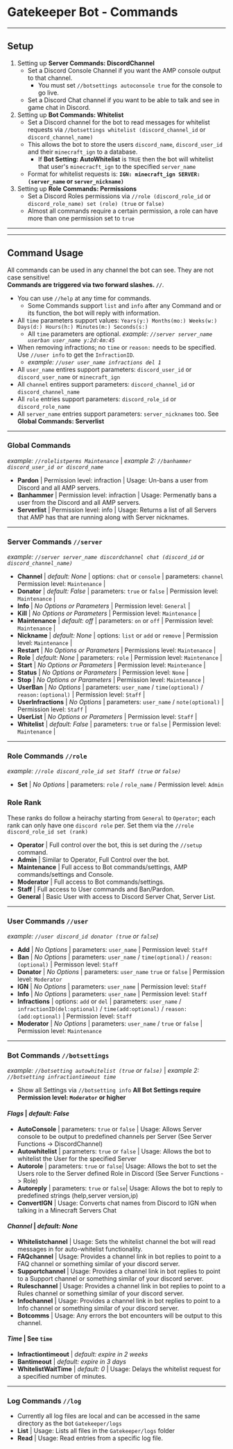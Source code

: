 # Gatekeeper Bot - Commands
___

## Setup

1. Setting up **Server Commands: DiscordChannel** 
    - Set a Discord Console Channel if you want the AMP console output to that channel. 
        - You must set `//botsettings autoconsole true` for the console to go live. <br>
    - Set a Discord Chat channel if you want to be able to talk and see in game chat in Discord. <br>
2. Setting up **Bot Commands: Whitelist**
    - Set a Discord channel for the bot to read messages for whitelist requests via `//botsettings whitelist (discord_channel_id` or `discord_channel_name)`
    - This allows the bot to store the users `discord_name`, `discord_user_id` and their `minecraft_ign` to a database. 
        - If **Bot Setting: AutoWhitelist** is `TRUE` then the bot will whitelist that user's `minecracft_ign` to the specified `server_name`
    - Format for whitelist requests is: **`IGN: minecraft_ign SERVER: (server_name` or `server_nickname)`**
3. Setting up **Role Commands: Permissions**
    - Set a Discord Roles permissions via `//role (discord_role_id` or `discord_role_name) set (role) (true` or `false)`
    - Almost all commands require a certain permission, a role can have more than one permission set to `true`

---
---
## Command Usage
All commands can be used in any channel the bot can see. They are not case sensitive! <br>
**Commands are triggered via two forward slashes. `//`**. 
- You can use `//help` at any time for commands. 
    - Some Commands support `list` and `info` after any Command and or its function, the bot will reply with information.
- All `time` parameters support values: `Years(y:) Months(mo:) Weeks(w:) Days(d:) Hours(h:) Minutes(m:) Seconds(s:)` 
    - All `time` parameters are optional. *example: `//server server_name userban user_name y:2d:4m:45`*
- When removing infractions; no `time` or `reason:` needs to be specified. Use `//user info` to get the `InfractionID`.
    - *example: `//user user_name infractions del 1`*
- All `user_name` entires support parameters: `discord_user_id` or `discord_user_name` or `minecraft_ign` <br>
- All `channel` entires support parameters: `discord_channel_id` or `discord_channel_name` <br>
- All `role` entries support parameters: `discord_role_id` or `discord_role_name`
- All `server_name` entries support parameters: `server_nicknames` too. See **Global Commands: Serverlist**<br>
---
### Global Commands
*example: `//rolelistperms Maintenance`* | *example 2: `//banhammer discord_user_id or discord_name`*
- **Pardon** | Permission level: infraction | Usage: Un-bans a user from Discord and all AMP servers. <br>
- **Banhammer** | Permission level: infraction | Usage: Permenatly bans a user from the Discord and all AMP servers. <br>
- **Serverlist** | Permission level: info | Usage: Returns a list of all Servers that AMP has that are running along with Server nicknames. <br>

---
### Server Commands `//server` 
*example: `//server server_name discordchannel chat (discord_id` or `discord_channel_name)`* <br>
- **Channel** | *default: None* | options: `chat` or `console` | parameters: `channel` Permission level: `Maintenance` | <br>
- **Donator** | *default: False* | parameters: `true` or `false` | Permission level: `Maintenance` |  <br>
- **Info** | *No Options or Parameters* | Permission level: `General` | <br>
- **Kill** | *No Options or Parameters* | Permission level: `Maintenance` |<br>
- **Maintenance** | *default: off* | parameters: `on` or `off` | Permission level: `Maintenance` |<br>
- **Nickname** | *default: None* | options: `list` or `add` or `remove` | Permission level: `Maintenance` | <br>
- **Restart** | *No Options or Parameters* | Permissions level: `Maintenance` | <br>
- **Role** | *default: None* | parameters: `role` | Permission level: `Maintenance` |  <br>
- **Start** | *No Options or Parameters* | Permission level: `Maintenance` | <br>
- **Status** | *No Options or Parameters* | Permission level: `None` | <br>
- **Stop** | *No Options or Parameters* | Permission level: `Maintenance` | <br>
- **UserBan** | *No Options* | parameters: `user_name` / `time(optional)` / `reason:(optional)` | Permission level: `Staff` | <br>
- **UserInfractions** | *No Options* | parameters: `user_name` / `note(optional)` | Permission level: `Staff` |  <br>
- **UserList** | *No Options or Parameters* | Permission level: `Staff` | <br>
- **Whitelist** | *default: False* | parameters: `true` or `false` | Permission level: `Maintenance` |<br>

---
### Role Commands `//role`
*example: `//role discord_role_id set Staff (true` or `false)`*
- **Set** | *No Options* | parameters: `role` / `role_name` /  Permission level: `Admin` <br>

### Role Rank
These ranks do follow a heirachy starting from `General` to `Operator`; each rank can only have one `discord role` per. Set them via the `//role discord_role_id set (rank)`<br>
- **Operator** | Full control over the bot, this is set during the `//setup` command.
- **Admin**  | Similar to Operator, Full Control over the bot.
- **Maintenance**  | Full access to Bot commands/settings, AMP commands/settings and Console.
- **Moderator**  | Full access to Bot commands/settings.
- **Staff**  | Full access to User commands and Ban/Pardon.
- **General** | Basic User with access to Discord Server Chat, Server List.
---
### User Commands `//user`
*example: `//user discord_id donator (true` or `false`)* 
- **Add** | *No Options* | parameters: `user_name` | Permission level: `Staff` <br>
- **Ban** | *No Options* | parameters: `user_name` / `time(optional)` / `reason:(optional)` | Permisson level: `Staff` <br>
- **Donator** | *No Options* | parameters: `user_name` `true` or `false` | Permission level: `Moderator` <br>
- **IGN** | *No Options* | parameters: `user_name` | Permission level: `Staff` <br>
- **Info** | *No Options* | parameters: `user_name` | Permission level: `Staff` <br>
- **Infractions** | options: `add` or `del` | parameters: `user_name` / `infractionID(del:optional)` / `time(add:optional)` / `reason:(add:optional)` | Permission level: `Staff` <br>
- **Moderator** | *No Options* | parameters: `user_name` / `true` or `false` | Permission level: `Maintenance` <br>
---
### Bot Commands `//botsettings`
*example: `//botsetting autowhitelist (true` or `false)`* |  *example 2: `//botsetting infractiontimeout time`*</br>
- Show all Settings via `//botsetting info`
 **All Bot Settings require Permission level: `Moderator` or higher**</br>

#### ***Flags*** | *default: False*
- **AutoConsole** | parameters: `true` or `false` | Usage: Allows Server console to be output to predefined channels per Server (See Server Functions -> DiscordChannel)
- **Autowhitelist** | parameters: `true` or `false` | Usage: Allows the bot to whitelist the User for the specified Server
- **Autorole** | parameters: `true` or `false`| Usage: Allows the bot to set the Users role to the Server defined Role in Discord (See Server Functions -> Role)
- **Autoreply** | parameters: `true` or `false`| Usage: Allows the bot to reply to predefined strings (help,server version,ip)
- **ConvertIGN** | Usage: Converts chat names from Discord to IGN when talking in a Minecraft Servers Chat

#### ***Channel*** | *default: None*
- **Whitelistchannel** | Usage: Sets the whitelist channel the bot will read messages in for auto-whitelist functionality.
- **FAQchannel** | Usage: Provides a channel link in bot replies to point to a FAQ channel or something similar of your discord server.
- **Supportchannel** | Usage: Provides a channel link in bot replies to point to a Support channel or something similar of your discord server.
- **Ruleschannel** | Usage: Provides a channel link in bot replies to point to a Rules channel or something similar of your discord server.
- **Infochannel** | Usage: Provides a channel link in bot replies to point to a Info channel or something similar of your discord server.
- **Botcomms** | Usage: Any errors the bot encounters will be output to this channel.
        
#### ***Time*** | See `time`
- **Infractiontimeout** | *default: expire in 2 weeks*
- **Bantimeout** | *default: expire in 3 days*
- **WhitelistWaitTime** | *default: 0* | Usage: Delays the whitelist request for a specified number of minutes.

---
### Log Commands `//log`
- Currently all log files are local and can be accessed in the same directory as the bot `Gatekeeper/logs`<br>
- **List** | Usage: Lists all files in the `Gatekeeper/logs` folder
- **Read** | Usage: Read entries from a specific log file.